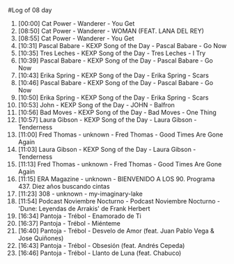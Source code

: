 #Log of 08 day

1. [00:00] Cat Power - Wanderer - You Get
1. [08:50] Cat Power - Wanderer - WOMAN (FEAT. LANA DEL REY)
1. [08:55] Cat Power - Wanderer - You Get
1. [10:31] Pascal Babare - KEXP Song of the Day - Pascal Babare - Go Now
1. [10:35] Tres Leches - KEXP Song of the Day - Tres Leches - I Try
1. [10:39] Pascal Babare - KEXP Song of the Day - Pascal Babare - Go Now
1. [10:43] Erika Spring - KEXP Song of the Day - Erika Spring - Scars
1. [10:46] Pascal Babare - KEXP Song of the Day - Pascal Babare - Go Now
1. [10:50] Erika Spring - KEXP Song of the Day - Erika Spring - Scars
1. [10:53] John - KEXP Song of the Day - JOHN - Balfron
1. [10:56] Bad Moves - KEXP Song of the Day - Bad Moves - One Thing
1. [10:57] Laura Gibson - KEXP Song of the Day - Laura Gibson - Tenderness
1. [11:00] Fred Thomas - unknown - Fred Thomas - Good Times Are Gone Again
1. [11:03] Laura Gibson - KEXP Song of the Day - Laura Gibson - Tenderness
1. [11:13] Fred Thomas - unknown - Fred Thomas - Good Times Are Gone Again
1. [11:15] ERA Magazine - unknown - BIENVENIDO A LOS 90. Programa 437. Diez años buscando cintas
1. [11:23] 308 - unknown - my-imaginary-lake
1. [11:54] Podcast Noviembre Nocturno - Podcast Noviembre Nocturno - &#039;Dune: Leyendas de Arrakis&#039; de Frank Herbert
1. [16:34] Pantoja - Trébol - Enamorado de Ti
1. [16:37] Pantoja - Trébol - Miénteme
1. [16:40] Pantoja - Trébol - Desvelo de Amor (feat. Juan Pablo Vega & Jose Quiñones)
1. [16:43] Pantoja - Trébol - Obsesión (feat. Andrés Cepeda)
1. [16:46] Pantoja - Trébol - Llanto de Luna (feat. Chabuco)
